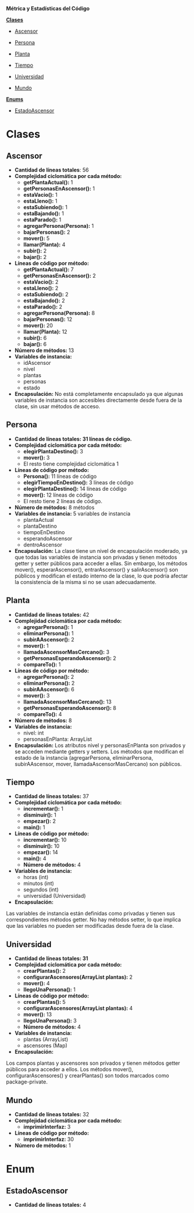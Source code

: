 <a name="_t95g2r9w3fb8"></a>**Métrica y Estadísticas del Código**

<a name="_mwdq52gf5lk1"></a>[**Clases**	](#_p3rp51s9dhyw)

 - [Ascensor	](#_1blnnqguessc)

 - [Persona	](#_lkb4n9ia769d)

 - [Planta	](#_g45xnic55y42)

 - [Tiempo	](#_sc481op9kl4r)

 - [Universidad	](#_59p00g9awiow)

 - [Mundo	](#_n26xmjn1ea27)

[**Enums**	](#_fn6iygiwhbv4)

 - [EstadoAscensor	](#_6jjjb6qtotd4)

<a name="_urwumnrfi10u"></a>
# <a name="_p3rp51s9dhyw"></a>Clases
## <a name="_1blnnqguessc"></a>Ascensor
- **Cantidad de líneas totales**: 56
- **Complejidad ciclomática por cada método:**
  - **getPlantaActual():** 1
  - **getPersonasEnAscensor():** 1
  - **estaVacio():** 1
  - **estaLleno():** 1
  - **estaSubiendo():** 1
  - **estaBajando():** 1
  - **estaParado():** 1
  - **agregarPersona(Persona):** 1
  - **bajarPersonas():** 2
  - **mover():** 5
  - **llamar(Planta):** 4
  - **subir():** 2
  - **bajar():** 2
- **Líneas de código por método:**
  - **getPlantaActual():** 7
  - **getPersonasEnAscensor():** 2
  - **estaVacio():** 2
  - **estaLleno():** 2
  - **estaSubiendo():** 2
  - **estaBajando():** 2
  - **estaParado():** 2
  - **agregarPersona(Persona):** 8
  - **bajarPersonas():** 12
  - **mover():** 20
  - **llamar(Planta):** 12
  - **subir():** 6
  - **bajar():** 6
- **Número de métodos:** 13
- **Variables de instancia:** 
  - idAscensor 
  - nivel 
  - plantas
  - personas 
  - estado
- **Encapsulación:** No está completamente encapsulado ya que algunas variables de instancia son accesibles directamente desde fuera de la clase, sin usar métodos de acceso.
## <a name="_lhfg46x2afl2"></a>
## <a name="_lkb4n9ia769d"></a>Persona
- **Cantidad de líneas totales: 31 líneas de código.**
- **Complejidad ciclomática por cada método:**
  - **elegirPlantaDestino():** 3
  - **mover():** 3
  - El resto tiene complejidad ciclomática 1
- **Líneas de código por método:**
  - **Persona():** 11 líneas de código
  - **elegirTiempoEnDestino():** 3 líneas de código
  - **elegirPlantaDestino():** 14 líneas de código
  - **mover():** 12 líneas de código
  - El resto tiene 2 líneas de código.
- **Número de métodos:** 8 métodos
- **Variables de instancia:** 5 variables de instancia
  - plantaActual
  - plantaDestino
  - tiempoEnDestino
  - esperandoAscensor
  - dentroAscensor
- **Encapsulación:** La clase tiene un nivel de encapsulación moderado, ya que todas las variables de instancia son privadas y tienen métodos getter y setter públicos para acceder a ellas. Sin embargo, los métodos mover(), esperarAscensor(), entrarAscensor() y salirAscensor() son públicos y modifican el estado interno de la clase, lo que podría afectar la consistencia de la misma si no se usan adecuadamente.
## <a name="_g45xnic55y42"></a>Planta
- **Cantidad de líneas totales:** 42
- **Complejidad ciclomática por cada método:**
  - **agregarPersona():** 1
  - **eliminarPersona():** 1
  - **subirAAscensor():** 2
  - **mover():** 1
  - **llamadaAscensorMasCercano():** 3
  - **getPersonasEsperandoAscensor():** 2
  - **compareTo():** 1
- **Líneas de código por método:**
  - **agregarPersona():** 2
  - **eliminarPersona():** 2
  - **subirAAscensor():** 6
  - **mover():** 3
  - **llamadaAscensorMasCercano():** 13
  - **getPersonasEsperandoAscensor():** 8
  - **compareTo():** 4
- **Número de métodos:** 8
- **Variables de instancia:**
  - nivel: int
  - personasEnPlanta: ArrayList<Persona>
- **Encapsulación:** Los atributos nivel y personasEnPlanta son privados y se acceden mediante getters y setters. Los métodos que modifican el estado de la instancia (agregarPersona, eliminarPersona, subirAAscensor, mover, llamadaAscensorMasCercano) son públicos.

## <a name="_yxzeo7m9oc66"></a>
## <a name="_sc481op9kl4r"></a>Tiempo
- **Cantidad de líneas totales:** 37
- **Complejidad ciclomática por cada método:**
  - **incrementar():** 1
  - **disminuir():** 1
  - **empezar():** 2
  - **main():** 1
- **Líneas de código por método:**
  - **incrementar():** 10
  - **disminuir():** 10
  - **empezar():** 14
  - **main():** 4
  - **Número de métodos:** 4
- **Variables de instancia:**
  - horas (int)
  - minutos (int)
  - segundos (int)
  - universidad (Universidad)
- **Encapsulación:**

Las variables de instancia están definidas como privadas y tienen sus correspondientes métodos getter. No hay métodos setter, lo que implica que las variables no pueden ser modificadas desde fuera de la clase.
## <a name="_9m61xyun6xb"></a>
## <a name="_59p00g9awiow"></a>Universidad
- **Cantidad de líneas totales: 31**
- **Complejidad ciclomática por cada método:**
  - **crearPlantas():** 2
  - **configurarAscensores(ArrayList<Planta> plantas):** 2
  - **mover():** 4
  - **llegoUnaPersona():** 1
- **Líneas de código por método:**
  - **crearPlantas():** 5
  - **configurarAscensores(ArrayList<Planta> plantas):** 4
  - **mover():** 13
  - **llegoUnaPersona():** 3
  - **Número de métodos:** 4
- **Variables de instancia:**
  - plantas (ArrayList)
  - ascensores (Map)
- **Encapsulación:**

Los campos plantas y ascensores son privados y tienen métodos getter públicos para acceder a ellos. Los métodos mover(), configurarAscensores() y crearPlantas() son todos marcados como package-private.
## <a name="_vzptq1xi2mks"></a>
## <a name="_n26xmjn1ea27"></a>Mundo
- **Cantidad de líneas totales:** 32
- **Complejidad ciclomática por cada método:**
  - **imprimirInterfaz:** 3
- **Líneas de código por método:**
  - **imprimirInterfaz:** 30
- **Número de métodos:** 1

# <a name="_ro1n9mtmn2rw"></a>
# <a name="_fn6iygiwhbv4"></a>Enum
## <a name="_6jjjb6qtotd4"></a>EstadoAscensor
- **Cantidad de líneas totales:** 4
